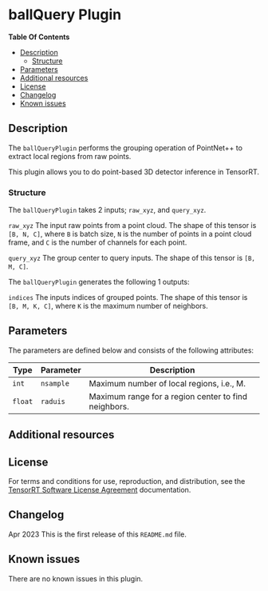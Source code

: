# ballQuery Plugin

**Table Of Contents**

- [Description](#description)
    * [Structure](#structure)
- [Parameters](#parameters)
- [Additional resources](#additional-resources)
- [License](#license)
- [Changelog](#changelog)
- [Known issues](#known-issues)

## Description

The `ballQueryPlugin` performs the grouping operation of PointNet++ to extract local regions from raw points.

This plugin allows you to do point-based 3D detector inference in TensorRT.

### Structure

The `ballQueryPlugin` takes 2 inputs; `raw_xyz`, and `query_xyz`.

`raw_xyz`
The input raw points from a point cloud. The shape of this tensor is `[B, N, C]`, where `B` is batch size, `N` is the
number of points in a point cloud frame, and `C` is the number of channels for each point.

`query_xyz`
The group center to query inputs. The shape of this tensor is `[B, M, C]`.

The `ballQueryPlugin` generates the following 1 outputs:

`indices`
The inputs indices of grouped points. The shape of this tensor is `[B, M, K, C]`, where `K` is the maximum number of neighbors. 


## Parameters

The parameters are defined below and consists of the following attributes:

| Type             | Parameter           | Description
|------------------|---------------------|--------------------------------------------------------
| `int`            | `nsample`           | Maximum number of local regions, i.e., M.
| `float`          | `raduis`            | Maximum range for a region center to find neighbors.

## Additional resources

## License

For terms and conditions for use, reproduction, and distribution, see
the [TensorRT Software License Agreement](https://docs.nvidia.com/deeplearning/sdk/tensorrt-sla/index.html)
documentation.

## Changelog
Apr 2023
This is the first release of this `README.md` file.

## Known issues

There are no known issues in this plugin.
